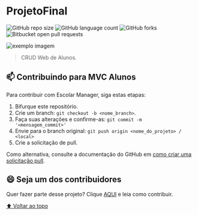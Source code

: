 # ProjetoFinal

<!---Esses são exemplos. Veja https://shields.io para outras pessoas ou para personalizar este conjunto de escudos. Você pode querer incluir dependências, status do projeto e informações de licença aqui--->

![GitHub repo size](https://img.shields.io/github/repo-size/Isaac-Brasil-EM/Escolar-manager?style=for-the-badge)
![GitHub language count](https://img.shields.io/github/languages/count/Isaac-Brasil-EM/Escolar-manager?style=for-the-badge)
![GitHub forks](https://img.shields.io/github/forks/Isaac-Brasil-EM/Escolar-manager?style=for-the-badge)
![Bitbucket open pull requests](https://img.shields.io/bitbucket/pr-raw/Isaac-Brasil-EM/Escolar-manager?style=for-the-badge)

<img src="wwwroot/mvcalunos.png" alt="exemplo imagem">

> CRUD Web de Alunos.

## 📫 Contribuindo para MVC Alunos
<!---Se o seu README for longo ou se você tiver algum processo ou etapas específicas que deseja que os contribuidores sigam, considere a criação de um arquivo CONTRIBUTING.md separado--->
Para contribuir com Escolar Manager, siga estas etapas:

1. Bifurque este repositório.
2. Crie um branch: `git checkout -b <nome_branch>`.
3. Faça suas alterações e confirme-as: `git commit -m '<mensagem_commit>'`
4. Envie para o branch original: `git push origin <nome_do_projeto> / <local>`
5. Crie a solicitação de pull.

Como alternativa, consulte a documentação do GitHub em [como criar uma solicitação pull](https://help.github.com/en/github/collaborating-with-issues-and-pull-requests/creating-a-pull-request).

## 😄 Seja um dos contribuidores<br>

Quer fazer parte desse projeto? Clique [AQUI](https://github.com/Isaac-Brasil-EM/Escolar-manager#-contribuindo-para-escolar-manager) e leia como contribuir.

[⬆ Voltar ao topo](#mvc-alunos)<br>

